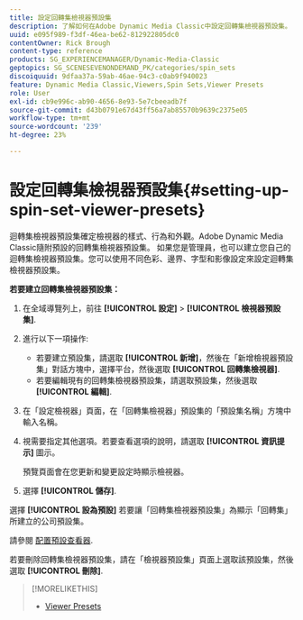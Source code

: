 ```yaml
---
title: 設定回轉集檢視器預設集
description: 了解如何在Adobe Dynamic Media Classic中設定回轉集檢視器預設集。
uuid: e095f989-f3df-46ea-be62-812922805dc0
contentOwner: Rick Brough
content-type: reference
products: SG_EXPERIENCEMANAGER/Dynamic-Media-Classic
geptopics: SG_SCENESEVENONDEMAND_PK/categories/spin_sets
discoiquuid: 9dfaa37a-59ab-46ae-94c3-c0ab9f940023
feature: Dynamic Media Classic,Viewers,Spin Sets,Viewer Presets
role: User
exl-id: cb9e996c-ab90-4656-8e93-5e7cbeeadb7f
source-git-commit: d43b0791e67d43ff56a7ab85570b9639c2375e05
workflow-type: tm+mt
source-wordcount: '239'
ht-degree: 23%

---
```


# 設定回轉集檢視器預設集{#setting-up-spin-set-viewer-presets}

迴轉集檢視器預設集確定檢視器的樣式、行為和外觀。Adobe Dynamic Media Classic隨附預設的回轉集檢視器預設集。 如果您是管理員，也可以建立您自己的迴轉集檢視器預設集。您可以使用不同色彩、邊界、字型和影像設定來設定迴轉集檢視器預設集。

**若要建立回轉集檢視器預設集：**

1. 在全域導覽列上，前往 **[!UICONTROL 設定]** > **[!UICONTROL 檢視器預設集]**.
1. 進行以下一項操作:

   * 若要建立預設集，請選取 **[!UICONTROL 新增]**，然後在「新增檢視器預設集」對話方塊中，選擇平台，然後選取 **[!UICONTROL 回轉集檢視器]**.
   * 若要編輯現有的回轉集檢視器預設集，請選取預設集，然後選取 **[!UICONTROL 編輯]**.

1. 在「設定檢視器」頁面，在「回轉集檢視器」預設集的「預設集名稱」方塊中輸入名稱。
1. 視需要指定其他選項。若要查看選項的說明，請選取 **[!UICONTROL 資訊提示]** 圖示。

   預覽頁面會在您更新和變更設定時顯示檢視器。

1. 選擇 **[!UICONTROL 儲存]**.

選擇 **[!UICONTROL 設為預設]** 若要讓「回轉集檢視器預設集」為顯示「回轉集」所建立的公司預設集。

請參閱 [配置預設查看器](application-setup.md#configuring_default_viewers).

若要刪除回轉集檢視器預設集，請在「檢視器預設集」頁面上選取該預設集，然後選取 **[!UICONTROL 刪除]**.

>[!MORELIKETHIS]
>
>* [Viewer Presets](application-setup.md#viewer_presets)

